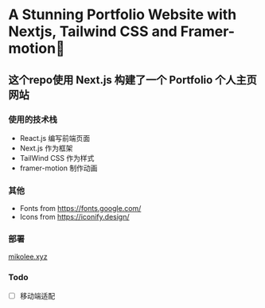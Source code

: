 # A Stunning Portfolio Website with Nextjs, Tailwind CSS and Framer-motion🌟

## 这个repo使用 Next.js 构建了一个 Portfolio 个人主页网站

### 使用的技术栈

+ React.js 编写前端页面
+ Next.js 作为框架
+ TailWind CSS 作为样式
+ framer-motion 制作动画

### 其他

- Fonts from https://fonts.google.com/
- Icons from https://iconify.design/

### 部署

[mikolee.xyz](https://mikolee.xyz/)

### Todo

- [ ] 移动端适配
